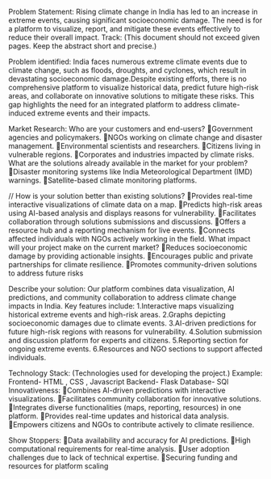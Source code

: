Problem Statement: Rising climate change in India has led to an increase in extreme events, causing significant socioeconomic damage. 
                   The need is for a platform to visualize, report, and mitigate these events effectively to reduce their overall impact.
 Track:
(This document should not exceed given pages. Keep the abstract short and precise.)

Problem identified:
India faces numerous extreme climate events due to climate change, such as floods, droughts,
and cyclones, which result in devastating socioeconomic damage.Despite existing efforts, there is
no comprehensive platform to visualize historical data, predict future high-risk areas,
and collaborate on innovative solutions to mitigate these risks. This gap highlights the 
need for an integrated platform to address climate-induced extreme events and their impacts.

Market Research:
   Who are your customers and end-users?
    Government agencies and policymakers.
    NGOs working on climate change and disaster management.
    Environmental scientists and researchers.
    Citizens living in vulnerable regions.
    Corporates and industries impacted by climate risks.
  What are the solutions already available in the market for your problem?
    Disaster monitoring systems like India Meteorological Department (IMD) warnings.
    Satellite-based climate monitoring platforms.

   // How is your solution better than existing solutions?
Provides real-time interactive visualizations of climate data on a map.
Predicts high-risk areas using AI-based analysis and displays reasons for vulnerability.
Facilitates collaboration through solutions submissions and discussions.
Offers a resource hub and a reporting mechanism for live events.
Connects affected individuals with NGOs actively working in the field.
What impact will your project make on the current market?
Reduces socioeconomic damage by providing actionable insights.
Encourages public and private partnerships for climate resilience.
Promotes community-driven solutions to address future risks

Describe your solution: 
Our platform combines data visualization, AI predictions, and community collaboration to address climate change impacts in India. Key features include:
1.Interactive maps visualizing historical extreme events and high-risk areas.
2.Graphs depicting socioeconomic damages due to climate events.
3.AI-driven predictions for future high-risk regions with reasons for vulnerability.
4.Solution submission and discussion platform for experts and citizens.
5.Reporting section for ongoing extreme events.
6.Resources and NGO sections to support affected individuals.

Technology Stack:
(Technologies used for developing the project.) Example: Frontend- HTML , CSS , Javascript 
Backend- Flask   Database- SQl
Innovativeness:
Combines AI-driven predictions with interactive visualizations.
Facilitates community collaboration for innovative solutions.
Integrates diverse functionalities (maps, reporting, resources) in one platform.
Provides real-time updates and historical data analysis.
Empowers citizens and NGOs to contribute actively to climate resilience.


Show Stoppers:
Data availability and accuracy for AI predictions.
High computational requirements for real-time analysis.
User adoption challenges due to lack of technical expertise.
Securing funding and resources for platform scaling
